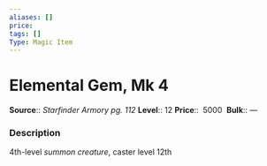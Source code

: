 ```yaml
---
aliases: []
price: 
tags: []
Type: Magic Item
---
```


# Elemental Gem, Mk 4

**Source**:: _Starfinder Armory pg. 112_
**Level**:: 12
**Price**::  5000 
**Bulk**:: —

### Description

4th-level _summon creature_, caster level 12th
